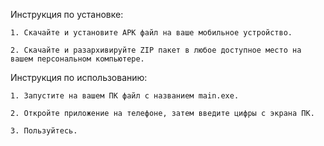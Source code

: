 Инструкция по установке:

    1. Скачайте и установите APK файл на ваше мобильное устройство.
    
    2. Скачайте и разархивируйте ZIP пакет в любое доступное место на вашем персональном компьютере.
    
Инструкция по использованию:
    
    1. Запустите на вашем ПК файл с названием main.exe.
    
    2. Откройте приложение на телефоне, затем введите цифры с экрана ПК.
    
    3. Пользуйтесь.

